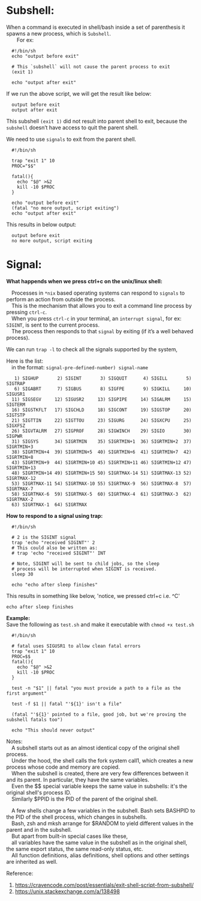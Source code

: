 # Subshell:  
When a command is executed in shell/bash inside a set of parenthesis it spawns a new process, which is `Subshell`.  
  For ex:  
```shell
  #!/bin/sh
  echo "output before exit"

  # This `subshell` will not cause the parent process to exit
  (exit 1)

  echo "output after exit"
```  
If we run the above script, we will get the result like below:
```
  output before exit
  output after exit
```
This subshell `(exit 1)` did not result into parent shell to exit, because the `subshell` doesn’t have access to quit the parent shell.  

We need to use `signals` to exit from the parent shell.  

```shell
  #!/bin/sh

  trap "exit 1" 10
  PROC="$$"

  fatal(){
    echo "$@" >&2
    kill -10 $PROC
  }

  echo "output before exit"
  (fatal "no more output, script exiting")
  echo "output after exit"

```
This results in below output:  
```
  output before exit
  no more output, script exiting
```

# Signal:

**What happends when we press ctrl+c on the unix/linux shell:**  

 Processes in `*nix` based operating systems can respond to `signals` to perform an action from outside the process.  
 This is the mechanism that allows you to exit a command line process by pressing `ctrl-c`.  
 When you press `ctrl-c` in your terminal, an `interrupt signal`, for ex: `SIGINT`, is sent to the current process.  
 The process then responds to that `signal` by exiting (if it’s a well behaved process).  

We can run `trap -l` to check all the signals supported by the system,  

Here is the list:  
 in the format: `signal-pre-defined-number) signal-name`
```
   1) SIGHUP       2) SIGINT       3) SIGQUIT      4) SIGILL       5) SIGTRAP
   6) SIGABRT      7) SIGBUS       8) SIGFPE       9) SIGKILL     10) SIGUSR1
  11) SIGSEGV     12) SIGUSR2     13) SIGPIPE     14) SIGALRM     15) SIGTERM
  16) SIGSTKFLT   17) SIGCHLD     18) SIGCONT     19) SIGSTOP     20) SIGTSTP
  21) SIGTTIN     22) SIGTTOU     23) SIGURG      24) SIGXCPU     25) SIGXFSZ
  26) SIGVTALRM   27) SIGPROF     28) SIGWINCH    29) SIGIO       30) SIGPWR
  31) SIGSYS      34) SIGRTMIN    35) SIGRTMIN+1  36) SIGRTMIN+2  37) SIGRTMIN+3
  38) SIGRTMIN+4  39) SIGRTMIN+5  40) SIGRTMIN+6  41) SIGRTMIN+7  42) SIGRTMIN+8
  43) SIGRTMIN+9  44) SIGRTMIN+10 45) SIGRTMIN+11 46) SIGRTMIN+12 47) SIGRTMIN+13
  48) SIGRTMIN+14 49) SIGRTMIN+15 50) SIGRTMAX-14 51) SIGRTMAX-13 52) SIGRTMAX-12
  53) SIGRTMAX-11 54) SIGRTMAX-10 55) SIGRTMAX-9  56) SIGRTMAX-8  57) SIGRTMAX-7
  58) SIGRTMAX-6  59) SIGRTMAX-5  60) SIGRTMAX-4  61) SIGRTMAX-3  62) SIGRTMAX-2
  63) SIGRTMAX-1  64) SIGRTMAX
```

**How to respond to a signal using trap:**  

```shell
  #!/bin/sh

  # 2 is the SIGINT signal
  trap 'echo "received SIGINT"' 2
  # This could also be written as:
  # trap 'echo "received SIGINT"' INT

  # Note, SIGINT will be sent to child jobs, so the sleep
  # process will be interrupted when SIGINT is received.
  sleep 30

  echo "echo after sleep finishes"
```
This results in something like below, 'notice, we pressed ctrl+c i.e. ^C'  
```^Creceived SIGINT
echo after sleep finishes
```
**Example:**  
Save the following as `test.sh` and make it executable with `chmod +x test.sh`  
```shell
  #!/bin/sh

  # fatal uses SIGUSR1 to allow clean fatal errors
  trap "exit 1" 10
  PROC=$$
  fatal(){
    echo "$@" >&2
    kill -10 $PROC
  }

  test -n "$1" || fatal "you must provide a path to a file as the first argument"

  test -f $1 || fatal "'${1}' isn't a file"

  (fatal "'${1}' pointed to a file, good job, but we're proving the subshell fatals too")

  echo "This should never output"
```

Notes:  
 A subshell starts out as an almost identical copy of the original shell process.  
 Under the hood, the shell calls the fork system call1, which creates a new process whose code and memory are copied.  
 When the subshell is created, there are very few differences between it and its parent. In particular, they have the same variables.  
 Even the $$ special variable keeps the same value in subshells: it's the original shell's process ID.  
 Similarly $PPID is the PID of the parent of the original shell.  

 A few shells change a few variables in the subshell. Bash sets BASHPID to the PID of the shell process, which changes in subshells.  
 Bash, zsh and mksh arrange for $RANDOM to yield different values in the parent and in the subshell.  
 But apart from built-in special cases like these,  
 all variables have the same value in the subshell as in the original shell, the same export status, the same read-only status, etc.  
 All function definitions, alias definitions, shell options and other settings are inherited as well.  

Reference:
1. https://cravencode.com/post/essentials/exit-shell-script-from-subshell/
2. https://unix.stackexchange.com/a/138498

